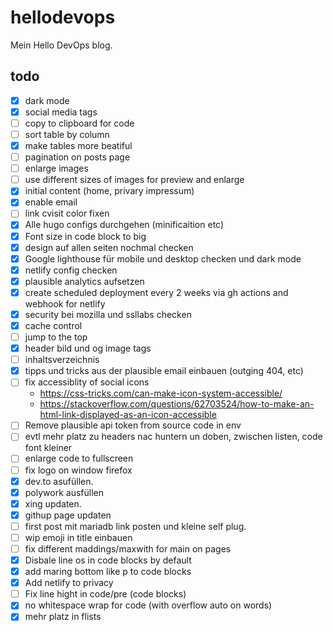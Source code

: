 # hellodevops

Mein Hello DevOps blog.

## todo

- [x] dark mode
- [x] social media tags
- [ ] copy to clipboard for code
- [ ] sort table by column
- [x] make tables more beatiful
- [ ] pagination on posts page
- [ ] enlarge images
- [ ] use different sizes of images for preview and enlarge
- [x] initial content (home, privary impressum)
- [x] enable email
- [ ] link cvisit color fixen
- [x] Alle hugo configs durchgehen (minificaition etc)
- [x] Font size in code block to big
- [x] design auf allen seiten nochmal checken
- [x] Google lighthouse für mobile und desktop checken und dark mode
- [x] netlify config checken
- [x] plausible analytics aufsetzen
- [x] create scheduled deployment every 2 weeks via gh actions and webhook for netlify
- [x] security bei mozilla und ssllabs checken
- [x] cache control
- [ ] jump to the top
- [x] header bild und og image tags
- [ ] inhaltsverzeichnis
- [x] tipps und tricks aus der plausible email einbauen (outging 404, etc)
- [ ] fix accessiblity of social icons
  - https://css-tricks.com/can-make-icon-system-accessible/
  - https://stackoverflow.com/questions/62703524/how-to-make-an-html-link-displayed-as-an-icon-accessible
- [ ] Remove plausible api token from source code in env
- [ ] evtl mehr platz zu headers nac huntern un doben, zwischen listen, code font kleiner
- [ ] enlarge code to fullscreen
- [ ] fix logo on window firefox
- [x] dev.to asufüllen.
- [x] polywork ausfüllen
- [x] xing updaten.
- [x] githup page updaten
- [ ] first post mit mariadb link posten und kleine self plug.
- [ ] wip emoji in title einbauen
- [ ] fix different maddings/maxwith for main on pages
- [x] Disbale line os in code blocks by default
- [x] add maring bottom like p to code blocks
- [x] Add netlify to privacy
- [ ] Fix line hight in code/pre (code blocks)
- [x] no whitespace wrap for code (with overflow auto on words)
- [x] mehr platz in flists
